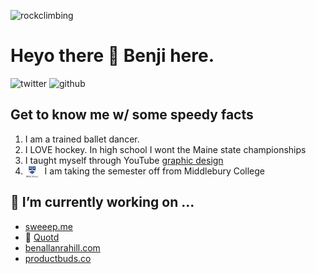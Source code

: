 ![rockclimbing](./otter-cliffs)
# Heyo there 👋 Benji here.

![twitter](https://img.shields.io/twitter/follow/ballanrahill)
![github](https://img.shields.io/github/followers/benjamin-allanrahill?label=check%20out%20my%20code%21&style=plastic)

## Get to know me w/ some speedy facts
1. I am a trained ballet dancer.
2. I LOVE hockey. In high school I wont the Maine state championships
3. I taught myself through YouTube [graphic design](https://benallanrahill.com)
4. I am taking the semester off from Middlebury College <img src="media/middlogo_newsroom.png" height=20px style="float: left; margin-right: 10px;" />

## 🔭 I’m currently working on ...
- [sweeep.me](https://github.com/benjamin-allanrahill/sweeep)
- 💬 [Quotd](https://github.com/benjamin-allanrahill/quote-book)</li>
- [benallanrahill.com](https://benallanrahill.com)</li>
- [productbuds.co](https://productbuds.co)</li>

<!--

🌱 I’m currently learning ...
<svg viewBox="0 0 128 128">
  <path fill="#F0DB4F" d="M1.408 1.408h125.184v125.185h-125.184z"></path><path fill="#323330" d="M116.347 96.736c-.917-5.711-4.641-10.508-15.672-14.981-3.832-1.761-8.104-3.022-9.377-5.926-.452-1.69-.512-2.642-.226-3.665.821-3.32 4.784-4.355 7.925-3.403 2.023.678 3.938 2.237 5.093 4.724 5.402-3.498 5.391-3.475 9.163-5.879-1.381-2.141-2.118-3.129-3.022-4.045-3.249-3.629-7.676-5.498-14.756-5.355l-3.688.477c-3.534.893-6.902 2.748-8.877 5.235-5.926 6.724-4.236 18.492 2.975 23.335 7.104 5.332 17.54 6.545 18.873 11.531 1.297 6.104-4.486 8.08-10.234 7.378-4.236-.881-6.592-3.034-9.139-6.949-4.688 2.713-4.688 2.713-9.508 5.485 1.143 2.499 2.344 3.63 4.26 5.795 9.068 9.198 31.76 8.746 35.83-5.176.165-.478 1.261-3.666.38-8.581zm-46.885-37.793h-11.709l-.048 30.272c0 6.438.333 12.34-.714 14.149-1.713 3.558-6.152 3.117-8.175 2.427-2.059-1.012-3.106-2.451-4.319-4.485-.333-.584-.583-1.036-.667-1.071l-9.52 5.83c1.583 3.249 3.915 6.069 6.902 7.901 4.462 2.678 10.459 3.499 16.731 2.059 4.082-1.189 7.604-3.652 9.448-7.401 2.666-4.915 2.094-10.864 2.07-17.444.06-10.735.001-21.468.001-32.237z"></path>
</svg> 



**benjamin-allanrahill/benjamin-allanrahill** is a ✨ _special_ ✨ repository because its `README.md` (this file) appears on your GitHub profile.

Here are some ideas to get you started:

- 
- 
- 👯 I’m looking to collaborate on ...
- 🤔 I’m looking for help with ...
- 💬 Ask me about ...
- 📫 How to reach me: ...
- 😄 Pronouns: ...
- ⚡ Fun fact: ...
-->
